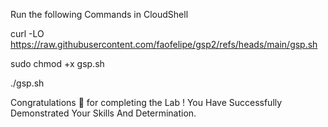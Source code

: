 


Run the following Commands in CloudShell

curl -LO https://raw.githubusercontent.com/faofelipe/gsp2/refs/heads/main/gsp.sh

sudo chmod +x gsp.sh

./gsp.sh

Congratulations 🎉 for completing the Lab !
You Have Successfully Demonstrated Your Skills And Determination.
